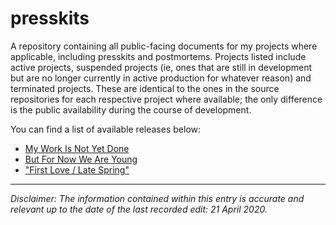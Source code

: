 # presskits
A repository containing all public-facing documents for my projects where applicable, including presskits and postmortems. Projects listed include active projects, suspended projects (ie, ones that are still in development but are no longer currently in active production for whatever reason) and terminated projects. These are identical to the ones in the source repositories for each respective project where available; the only difference is the public availability during the course of development. 

You can find a list of available releases below:

* [My Work Is Not Yet Done](https://github.com/spncryn/work/)
* [But For Now We Are Young](https://github.com/spncryn/presskits/blob/master/docs/young.md)
* ["First Love / Late Spring"](https://github.com/spncryn/spring/)

---

*Disclaimer: The information contained within this entry is accurate and relevant up to the date of the last recorded edit: 21 April 2020.*
